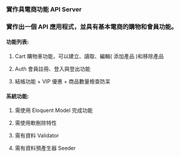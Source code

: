 ### 實作具電商功能 API Server
### 實作出一個 API 應用程式，並具有基本電商的購物和會員功能。

#### 功能列表:

1. Cart 購物車功能，可以建立、讀取、編輯( 添加產品 )和移除產品

2. Auth 會員註冊、登入與登出功能

3. 結帳功能 + VIP 優惠 + 商品數量檢查防呆



#### 系統功能:

1. 需使用 Eloquent Model 完成功能

2. 需使用軟刪除特性

3. 需有資料 Validator

4. 需有資料預產生器 Seeder